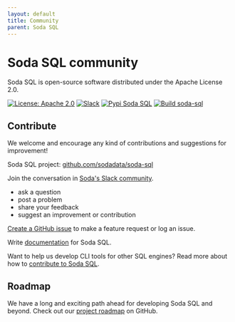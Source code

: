 ```yaml
---
layout: default
title: Community
parent: Soda SQL
---
```


# Soda SQL community

Soda SQL is open-source software distributed under the Apache License 2.0.

<p align="left">
  <a href="https://github.com/sodadata/soda-sql/blob/main/LICENSE"><img src="https://img.shields.io/badge/license-Apache%202-blue.svg" alt="License: Apache 2.0"></a>
  <a href="http://community.soda.io/slack"><img alt="Slack" src="https://img.shields.io/badge/chat-slack-green.svg"></a>
  <a href="https://pypi.org/project/soda-sql/"><img alt="Pypi Soda SQL" src="https://img.shields.io/badge/pypi-soda%20sql-green.svg"></a>
  <a href="https://github.com/sodadata/soda-sql/actions/workflows/build.yml"><img alt="Build soda-sql" src="https://github.com/sodadata/soda-sql/actions/workflows/build.yml/badge.svg"></a>
</p>

## Contribute

We welcome and encourage any kind of contributions and suggestions for improvement!

Soda SQL project: <a href="https://github.com/sodadata/soda-sql/" target="_blank"> github.com/sodadata/soda-sql</a>

Join the conversation in <a href="http://community.soda.io/slack" target="_blank"> Soda's Slack community</a>.
* ask a question
* post a problem
* share your feedback
* suggest an improvement or contribution

<a href="https://github.com/sodadata/soda-sql/issues/new" target="_blank"> Create a GitHub issue</a> to make a feature request or log an issue. 

Write <a href="https://github.com/sodadata/docs/blob/main/README.md" target="_blank">documentation</a> for Soda SQL.

Want to help us develop CLI tools for other SQL engines? Read more about how to <a href="https://github.com/sodadata/soda-sql/blob/main/CONTRIBUTING.md" target="_blank">contribute to Soda SQL</a>.


## Roadmap

We have a long and exciting path ahead for developing Soda SQL and beyond. Check out our
<a href="https://github.com/sodadata/soda-sql/projects/1" target="_blank">project roadmap</a>  on GitHub.



